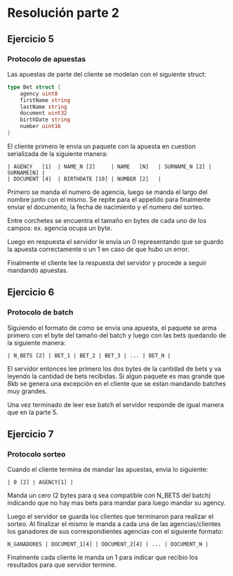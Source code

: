 # Resolución parte 2

## Ejercicio 5

### Protocolo de apuestas
Las apuestas de parte del cliente se modelan con el siguiente struct:

```go
type Bet struct {
	agency uint8 
	firstName string
	lastName string
	document uint32
	birthDate string
	number uint16
}
```

El cliente primero le envia un paquete con la apuesta en cuestion serializada de la siguiente manera:

```
| AGENCY   [1]  | NAME_N [2]     | NAME   [N]   | SURNAME_N [2] | SURNAME[N] | 
| DOCUMENT [4]  | BIRTHDATE [10] | NUMBER [2]   |
```

Primero se manda el numero de agencia, luego se manda el largo del nombre junto con el mismo. Se repite para el appelido para finalmente enviar el documento, la fecha de nacimiento y el numero del sorteo. 

Entre corchetes se encuentra el tamaño en bytes de cada uno de los campos: ex. agencia ocupa un byte. 

Luego en respuesta el servidor le envia un 0 representando que se guardo la apuesta correctamente o un 1 en caso de que hubo un error. 

Finalmente el cliente lee la respuesta del servidor y procede a seguir mandando apuestas. 

## Ejercicio 6
### Protocolo de batch
Siguiendo el formato de como se envia una apuesta, el paquete se arma primero con el byte del tamaño del batch y luego con las bets quedando de la siguiente manera:

```
| N_BETS [2] | BET_1 | BET_2 | BET_3 | ... | BET_N |
```

El servidor entonces lee primero los dos bytes de la cantidad de bets y va leyendo la cantidad de bets recibidas. Si algun paquete es mas grande que 8kb se genera una excepción en el cliente que se estan mandando batches muy grandes. 

Una vez terminado de leer ese batch el servidor responde de igual manera que en la parte 5. 


## Ejercicio 7
### Protocolo sorteo
Cuando el cliente termina de mandar las apuestas, envia lo siguiente:
```
| 0 [2] | AGENCY[1] |
```
Manda un cero (2 bytes para q sea compatible con N_BETS del batch) indicando que no hay mas bets para mandar para luego mandar su agency. 

Luego el servidor se guarda los clientes que terminaron para realizar el sorteo. Al finalizar el mismo le manda a cada una de las agencias/clientes los ganadores de sus correspondientes agencias con el siguiente formato:

```
N_GANADORES | DOCUMENT_1[4] | DOCUMENT_2[4] | ... | DOCUMENT_N |
```

Finalmente cada cliente le manda un 1 para indicar que recibio los resultados para que servidor termine. 


